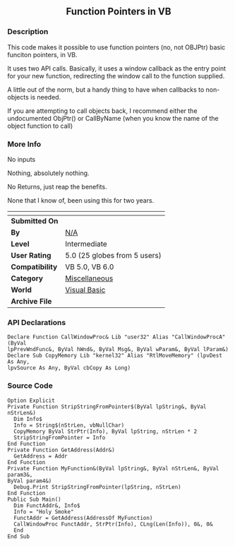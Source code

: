﻿<div align="center">

## Function Pointers in VB


</div>

### Description

This code makes it possible to use function pointers (no, not OBJPtr) basic funciton pointers, in VB.

It uses two API calls. Basically, it uses a window callback as the entry point for your new function, redirecting the window call to the function supplied.

A little out of the norm, but a handy thing to have when callbacks to non-objects is needed.

If you are attempting to call objects back, I recommend either the undocumented ObjPtr() or CallByName (when you know the name of the object function to call)
 
### More Info
 
No inputs

Nothing, absolutely nothing.

No Returns, just reap the benefits.

None that I know of, been using this for two years.


<span>             |<span>
---                |---
**Submitted On**   |
**By**             |[N/A](https://github.com/Planet-Source-Code/PSCIndex/blob/master/ByAuthor/empty.md)
**Level**          |Intermediate
**User Rating**    |5.0 (25 globes from 5 users)
**Compatibility**  |VB 5\.0, VB 6\.0
**Category**       |[Miscellaneous](https://github.com/Planet-Source-Code/PSCIndex/blob/master/ByCategory/miscellaneous__1-1.md)
**World**          |[Visual Basic](https://github.com/Planet-Source-Code/PSCIndex/blob/master/ByWorld/visual-basic.md)
**Archive File**   |[](https://github.com/Planet-Source-Code/function-pointers-in-vb__1-11425/archive/master.zip)

### API Declarations

```
Declare Function CallWindowProc& Lib "user32" Alias "CallWindowProcA" (ByVal
lpPrevWndFunc&, ByVal hWnd&, ByVal Msg&, ByVal wParam&, ByVal lParam&)
Declare Sub CopyMemory Lib "kernel32" Alias "RtlMoveMemory" (lpvDest As Any,
lpvSource As Any, ByVal cbCopy As Long)
```


### Source Code

```
Option Explicit
Private Function StripStringFromPointer$(ByVal lpString&, ByVal nStrLen&)
  Dim Info$
  Info = String$(nStrLen, vbNullChar)
  CopyMemory ByVal StrPtr(Info), ByVal lpString, nStrLen * 2
  StripStringFromPointer = Info
End Function
Private Function GetAddress(Addr&)
  GetAddress = Addr
End Function
Private Function MyFunction&(ByVal lpString&, ByVal nStrLen&, ByVal param3&,
ByVal param4&)
  Debug.Print StripStringFromPointer(lpString, nStrLen)
End Function
Public Sub Main()
  Dim FunctAddr&, Info$
  Info = "Holy Smoke"
  FunctAddr = GetAddress(AddressOf MyFunction)
  CallWindowProc FunctAddr, StrPtr(Info), CLng(Len(Info)), 0&, 0&
  End
End Sub
```

